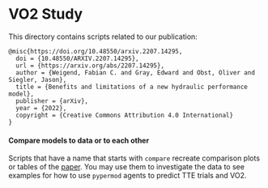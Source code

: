 # VO2 Study

This directory contains scripts related to our publication:

```
@misc{https://doi.org/10.48550/arxiv.2207.14295,
  doi = {10.48550/ARXIV.2207.14295},
  url = {https://arxiv.org/abs/2207.14295},
  author = {Weigend, Fabian C. and Gray, Edward and Obst, Oliver and Siegler, Jason},  
  title = {Benefits and limitations of a new hydraulic performance model},
  publisher = {arXiv},
  year = {2022},
  copyright = {Creative Commons Attribution 4.0 International}
}

```

#### Compare models to data or to each other

Scripts that have a name that starts with `compare` recreate comparison plots or tables of the [paper](https://arxiv.org/abs/2207.14295). 
You may use them to investigate the data to see examples for how to use `pypermod` agents to predict TTE trials and VO2.

